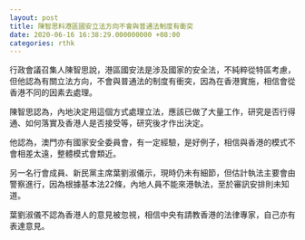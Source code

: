 ```yaml
---
layout: post
title: 陳智思料港區國安立法方向不會與普通法制度有衝突
date: 2020-06-16 16:38:29.000000000 +08:00
categories: rthk
---
```


行政會議召集人陳智思說，港區國安法是涉及國家的安全法，不純粹從特區考慮，但他認為有關立法方向，不會與普通法的制度有衝突，因為在香港實施，相信會從香港不同的因素去處理。

陳智思認為，內地決定用這個方式處理立法，應該已做了大量工作，研究是否行得通、如何落實及香港人是否接受等，研究後才作出決定。

他認為，澳門亦有國家安全委員會，有一定經驗，是好例子，相信與香港的模式不會相差太遠，整體模式會類近。

另一名行會成員、新民黨主席葉劉淑儀示，現時仍未有細節，但估計執法主要會由警察進行，因為根據基本法22條，內地人員不能來港執法，至於審訊安排則未知道。

葉劉淑儀不認為香港人的意見被忽視，相信中央有請教香港的法律專家，自己亦有表達意見。
